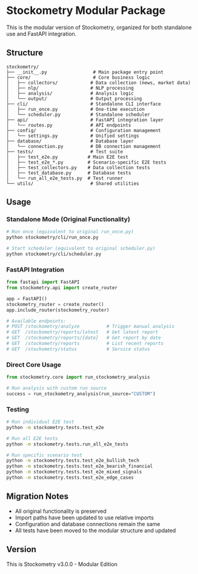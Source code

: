 # Stockometry Modular Package

This is the modular version of Stockometry, organized for both standalone use and FastAPI integration.

## Structure

```
stockometry/
├── __init__.py                 # Main package entry point
├── core/                       # Core business logic
│   ├── collectors/            # Data collection (news, market data)
│   ├── nlp/                   # NLP processing
│   ├── analysis/              # Analysis logic
│   └── output/                # Output processing
├── cli/                       # Standalone CLI interface
│   ├── run_once.py            # One-time execution
│   └── scheduler.py           # Standalone scheduler
├── api/                       # FastAPI integration layer
│   └── routes.py              # API endpoints
├── config/                    # Configuration management
│   └── settings.py            # Unified settings
├── database/                  # Database layer
│   └── connection.py          # DB connection management
├── tests/                     # Test suite
│   ├── test_e2e.py           # Main E2E test
│   ├── test_e2e_*.py         # Scenario-specific E2E tests
│   ├── test_collectors.py    # Data collection tests
│   ├── test_database.py      # Database tests
│   └── run_all_e2e_tests.py  # Test runner
└── utils/                     # Shared utilities
```

## Usage

### Standalone Mode (Original Functionality)

```bash
# Run once (equivalent to original run_once.py)
python stockometry/cli/run_once.py

# Start scheduler (equivalent to original scheduler.py)
python stockometry/cli/scheduler.py
```

### FastAPI Integration

```python
from fastapi import FastAPI
from stockometry.api import create_router

app = FastAPI()
stockometry_router = create_router()
app.include_router(stockometry_router)

# Available endpoints:
# POST /stockometry/analyze          # Trigger manual analysis
# GET  /stockometry/reports/latest   # Get latest report
# GET  /stockometry/reports/{date}   # Get report by date
# GET  /stockometry/reports          # List recent reports
# GET  /stockometry/status           # Service status
```

### Direct Core Usage

```python
from stockometry.core import run_stockometry_analysis

# Run analysis with custom run source
success = run_stockometry_analysis(run_source="CUSTOM")
```

### Testing

```bash
# Run individual E2E test
python -m stockometry.tests.test_e2e

# Run all E2E tests
python -m stockometry.tests.run_all_e2e_tests

# Run specific scenario test
python -m stockometry.tests.test_e2e_bullish_tech
python -m stockometry.tests.test_e2e_bearish_financial
python -m stockometry.tests.test_e2e_mixed_signals
python -m stockometry.tests.test_e2e_edge_cases
```

## Migration Notes

- All original functionality is preserved
- Import paths have been updated to use relative imports
- Configuration and database connections remain the same
- All tests have been moved to the modular structure and updated

## Version

This is Stockometry v3.0.0 - Modular Edition
